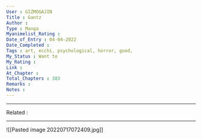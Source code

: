 ```yaml
---
User : GIZMOGAJIN
Title : Gantz
Author : 
Type : Manga
Myanimelist_Rating : 
Date_of_Entry : 04-04-2022 
Date_Completed : 
Tags : art, ecchi, psychological, horror, good,
My_Status : Want to 
My_Rating : 
Link : 
At_Chapter : 
Total_Chapters : 383
Remarks : 
Notes :  
---
```

---
Related : 

---
![[Pasted image 20220717072409.jpg]]